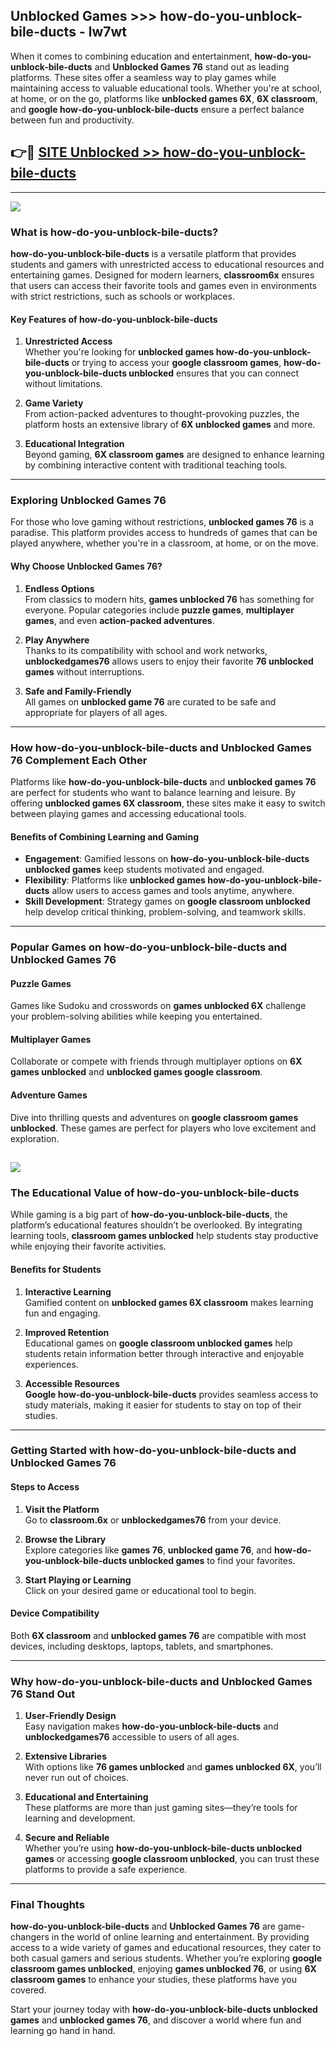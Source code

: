 ## Unblocked Games >>> how-do-you-unblock-bile-ducts - lw7wt 

When it comes to combining education and entertainment, **how-do-you-unblock-bile-ducts** and **Unblocked Games 76** stand out as leading platforms. These sites offer a seamless way to play games while maintaining access to valuable educational tools. Whether you're at school, at home, or on the go, platforms like **unblocked games 6X**, **6X classroom**, and **google how-do-you-unblock-bile-ducts** ensure a perfect balance between fun and productivity.
## 👉🔴 [SITE Unblocked >> how-do-you-unblock-bile-ducts](http://premium.freeplayer.one?title=how-do-you-unblock-bile-ducts&ref=22JU)
---
<a href="http://premium.freeplayer.one?title=how-do-you-unblock-bile-ducts&ref=22JU/"><img src="https://github.com/user-attachments/assets/438f12ca-57a4-47a3-8ead-c64da593a1e5"/></a>
### What is how-do-you-unblock-bile-ducts?  

**how-do-you-unblock-bile-ducts** is a versatile platform that provides students and gamers with unrestricted access to educational resources and entertaining games. Designed for modern learners, **classroom6x** ensures that users can access their favorite tools and games even in environments with strict restrictions, such as schools or workplaces.  

#### Key Features of how-do-you-unblock-bile-ducts  

1. **Unrestricted Access**  
   Whether you're looking for **unblocked games how-do-you-unblock-bile-ducts** or trying to access your **google classroom games**, **how-do-you-unblock-bile-ducts unblocked** ensures that you can connect without limitations.  

2. **Game Variety**  
   From action-packed adventures to thought-provoking puzzles, the platform hosts an extensive library of **6X unblocked games** and more.  

3. **Educational Integration**  
   Beyond gaming, **6X classroom games** are designed to enhance learning by combining interactive content with traditional teaching tools.  



---

### Exploring Unblocked Games 76  

For those who love gaming without restrictions, **unblocked games 76** is a paradise. This platform provides access to hundreds of games that can be played anywhere, whether you're in a classroom, at home, or on the move.  

#### Why Choose Unblocked Games 76?  

1. **Endless Options**  
   From classics to modern hits, **games unblocked 76** has something for everyone. Popular categories include **puzzle games**, **multiplayer games**, and even **action-packed adventures**.  

2. **Play Anywhere**  
   Thanks to its compatibility with school and work networks, **unblockedgames76** allows users to enjoy their favorite **76 unblocked games** without interruptions.  

3. **Safe and Family-Friendly**  
   All games on **unblocked game 76** are curated to be safe and appropriate for players of all ages.  

---

### How how-do-you-unblock-bile-ducts and Unblocked Games 76 Complement Each Other  

Platforms like **how-do-you-unblock-bile-ducts** and **unblocked games 76** are perfect for students who want to balance learning and leisure. By offering **unblocked games 6X classroom**, these sites make it easy to switch between playing games and accessing educational tools.  

#### Benefits of Combining Learning and Gaming  

- **Engagement**: Gamified lessons on **how-do-you-unblock-bile-ducts unblocked games** keep students motivated and engaged.  
- **Flexibility**: Platforms like **unblocked games how-do-you-unblock-bile-ducts** allow users to access games and tools anytime, anywhere.  
- **Skill Development**: Strategy games on **google classroom unblocked** help develop critical thinking, problem-solving, and teamwork skills.  

---

### Popular Games on how-do-you-unblock-bile-ducts and Unblocked Games 76  

#### Puzzle Games  

Games like Sudoku and crosswords on **games unblocked 6X** challenge your problem-solving abilities while keeping you entertained.  

#### Multiplayer Games  

Collaborate or compete with friends through multiplayer options on **6X games unblocked** and **unblocked games google classroom**.  

#### Adventure Games  

Dive into thrilling quests and adventures on **google classroom games unblocked**. These games are perfect for players who love excitement and exploration.  

<a href="http://download.freeplayer.one?title=how-do-you-unblock-bile-ducts&ref=23D/"><img src="https://github.com/user-attachments/assets/fe0c3e91-c8e1-489c-acf0-e2f614c12fb8"/></a>
---

### The Educational Value of how-do-you-unblock-bile-ducts  

While gaming is a big part of **how-do-you-unblock-bile-ducts**, the platform’s educational features shouldn’t be overlooked. By integrating learning tools, **classroom games unblocked** help students stay productive while enjoying their favorite activities.  

#### Benefits for Students  

1. **Interactive Learning**  
   Gamified content on **unblocked games 6X classroom** makes learning fun and engaging.  

2. **Improved Retention**  
   Educational games on **google classroom unblocked games** help students retain information better through interactive and enjoyable experiences.  

3. **Accessible Resources**  
   **Google how-do-you-unblock-bile-ducts** provides seamless access to study materials, making it easier for students to stay on top of their studies.  

---

### Getting Started with how-do-you-unblock-bile-ducts and Unblocked Games 76  

#### Steps to Access  

1. **Visit the Platform**  
   Go to **classroom.6x** or **unblockedgames76** from your device.  

2. **Browse the Library**  
   Explore categories like **games 76**, **unblocked game 76**, and **how-do-you-unblock-bile-ducts unblocked games** to find your favorites.  

3. **Start Playing or Learning**  
   Click on your desired game or educational tool to begin.  

#### Device Compatibility  

Both **6X classroom** and **unblocked games 76** are compatible with most devices, including desktops, laptops, tablets, and smartphones.  

---

### Why how-do-you-unblock-bile-ducts and Unblocked Games 76 Stand Out  

1. **User-Friendly Design**  
   Easy navigation makes **how-do-you-unblock-bile-ducts** and **unblockedgames76** accessible to users of all ages.  

2. **Extensive Libraries**  
   With options like **76 games unblocked** and **games unblocked 6X**, you’ll never run out of choices.  

3. **Educational and Entertaining**  
   These platforms are more than just gaming sites—they’re tools for learning and development.  

4. **Secure and Reliable**  
   Whether you’re using **how-do-you-unblock-bile-ducts unblocked games** or accessing **google classroom unblocked**, you can trust these platforms to provide a safe experience.  

---

### Final Thoughts  

**how-do-you-unblock-bile-ducts** and **Unblocked Games 76** are game-changers in the world of online learning and entertainment. By providing access to a wide variety of games and educational resources, they cater to both casual gamers and serious students. Whether you’re exploring **google classroom games unblocked**, enjoying **games unblocked 76**, or using **6X classroom games** to enhance your studies, these platforms have you covered.  

Start your journey today with **how-do-you-unblock-bile-ducts unblocked games** and **unblocked games 76**, and discover a world where fun and learning go hand in hand.  